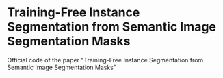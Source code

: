 # Training-Free Instance Segmentation from Semantic Image Segmentation Masks
Official code of the paper "Training-Free Instance Segmentation from Semantic Image Segmentation Masks"
